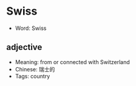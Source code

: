 # Swiss

- Word: Swiss

## adjective

- Meaning: from or connected with Switzerland
- Chinese: 瑞士的
- Tags: country

